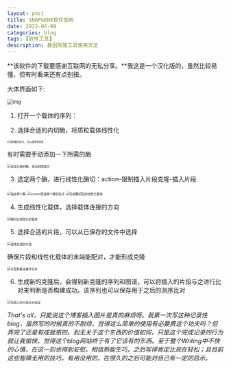 ```yaml
---
layout: post
title: SNAPGENE软件使用
date: 2022-05-09
categories: blog
tags: [软件工具]
description: 基因克隆工具使用方法
---
```

**该软件的下载要感谢互联网的无私分享。**我这是一个汉化版的，虽然比较易懂，但有时看来还有点别扭。

大体界面如下:

<img src="https://cdn.jsdelivr.net/gh/yangchy2017/blog-img/20220509165137.png" alt="img" style="zoom:80%;" />

1. 打开一个载体的序列：

2. 选择合适的内切酶，将质粒载体线性化





<img src="https://cdn.jsdelivr.net/gh/yangchy2017/blog-img/2022-05-09T16_56_52.png" alt="选择酶切位点，可以选择性增添" style="zoom:40%;" />

有时需要手动添加一下所需的酶

<img src="https://cdn.jsdelivr.net/gh/yangchy2017/blog-img/2022-05-09T16_57_22.png" alt="选择合适的酶，添加到图谱中" style="zoom:50%;" />

3. 选定两个酶，进行线性化酶切：action-限制插入片段克隆-插入片段

<img src="https://cdn.jsdelivr.net/gh/yangchy2017/blog-img/2022-05-09T16_59_16.png" alt="选定两个酶" style="zoom:50%;" />

<img src="https://cdn.jsdelivr.net/gh/yangchy2017/blog-img/2022-05-09T16_58_26.png" alt="control双选两个酶切位点" style="zoom:50%;" />

<img src="https://cdn.jsdelivr.net/gh/yangchy2017/blog-img/2022-05-09T16_59_48.png" alt="形成酶切后的线性化载体" style="zoom:50%;" />

4. 生成线性化载体，选择载体连接的方向

<img src="https://cdn.jsdelivr.net/gh/yangchy2017/blog-img/2022-05-09T17_00_29.png" alt="酶切后线性化的载体" style="zoom:50%;" />

5. 选择合适的片段，可以从已保存的文件中选择

<img src="https://cdn.jsdelivr.net/gh/yangchy2017/blog-img/2022-05-09T17_01_02.png" alt="选择合适的片段" style="zoom:50%;" />

确保片段和线性化载体的末端能配对，才能形成克隆

<img src="https://cdn.jsdelivr.net/gh/yangchy2017/blog-img/2022-05-09T17_02_00.png" alt="片段和载体要求互补" style="zoom:50%;" />

6. 生成新的克隆后，会得到新克隆的序列和图谱，可以将插入的片段与之进行比对来判断是否构建成功。该序列也可以保存用于之后的测序比对

<img src="https://cdn.jsdelivr.net/gh/yangchy2017/blog-img/2022-05-09T17_03_23.png" alt="将插入的片段比对验证" style="zoom:50%;" />



*That's all，只能说这个博客插入图片是真的麻烦呀。我第一次写这种记录性blog，虽然写的时候真的不耐烦，觉得这么简单的使用有必要费这个功夫吗？但弄完了还是有成就感的。到无关于这个东西的价值如何，只是这个完成记录的行为就让我愉快，觉得这个blog网站终于有了它该有的东西。至于整个Writing中不快的心情，在这一刻也得到安慰。相信熟能生巧，之后写得肯定比现在轻松；且目前这些智障无用的技巧，有用没用的，在很久的之后可能对自己有一定的启示。*




